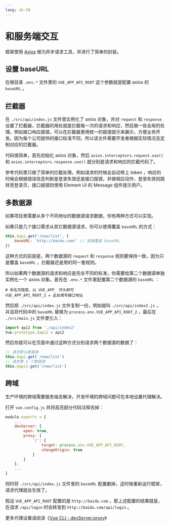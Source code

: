 ```yaml
---
lang: zh-CN
---
```


# 和服务端交互

框架使用 [Axios](https://github.com/axios/axios) 做为异步请求工具，并进行了简单的封装。

## 设置 baseURL

在根目录 `.env.*` 文件里的 `VUE_APP_API_ROOT` 这个参数就是配置 axios 的 `baseURL` 。

## 拦截器

在 `./src/api/index.js` 文件里实例化了 axios 对象，并对 `request` 和 `response` 设置了拦截器，拦截器的用处就是拦截每一次的请求和响应，然后做一些全局的处理。例如接口响应报错，可以在拦截器里用统一的报错提示来展示，方便业务开发。因为每个公司提供的接口标准不同，所以该文件需要开发者根据实际情况去定制对应的拦截器。

代码很简单，首先初始化 axios 对象，然后 `axios.interceptors.request.use()` 和 `axios.interceptors.response.use()` 就分别是请求和响应的拦截代码了。

参考代码里只做了简单的拦截处理，例如请求的时候会自动带上 token ，响应的时候会根据错误信息判断是登录失效还是接口报错，并做相应动作，登录失效则跳转至登录页，接口报错则使用 Element UI 的 Message 组件提示用户。

## 多数据源

如果项目里需要从多个不同地址的数据源请求数据，你有两种方式可以实现。

如果只是几个接口需求从其它数据源请求，你可以使用覆盖 `baseURL` 的方式：

```js
this.$api.get('/new/list', {
    baseURL: 'http://baidu.com/' // 直接覆盖 baseURL
})
```

这种方式的前提是，两个数据源的 `request` 和 `response` 规则要保持一致，因为只是覆盖 `baseURL` ，拦截器还是用的同一套规则。

所以如果两个数据源的请求和响应是完全不同的标准，你需要给第二个数据源单独实例化一个 axios 对象。首先在 `.env.*` 文件里配置第二个数据源的 `baseURL` ：

```
# 命名可随意，以 VUE_APP_ 开头即可
VUE_APP_API_ROOT_2 = 此处填写接口地址
```

然后把 `./src/api/index.js` 文件复制一份，例如就叫 `./src/api/index2.js` ，并且将代码中的 `baseURL` 替换为 `process.env.VUE_APP_API_ROOT_2` ，最后在 `./src/main.js` 文件里引入：

```js
import api2 from './api/index2'
Vue.prototype.$api2 = api2
```

然后你就可以在页面中通过这种方式分别请求两个数据源的数据了：

```js
// 请求默认数据源
this.$api.get('/new/list')
// 请求第 2 个数据源
this.$api2.get('/new/list')
```

## 跨域

生产环境的跨域需要服务端去解决，开发环境的跨域问题可在本地设置代理解决。

打开 `vue.config.js` 并将高亮部分代码注释去掉：

```js {5-10}
module.exports = {
    ...
    devServer: {
        open: true,
        proxy: {
            '/': {
                target: process.env.VUE_APP_API_ROOT,
                changeOrigin: true
            }
        }
    },
    ...
}
```

同时将 `./src/api/index.js` 文件里的 `baseURL` 配置删掉，这时候重新运行框架，请求代理就会生效了。

假设 `VUE_APP_API_ROOT` 配置的是 `http://baidu.com` ，那上述配置的结果就是，在请求 `/api/login` 时会转发到 `http://baidu.com/api/login` 。

更多代理设置请阅读《[Vue CLI - devServer.proxy](https://cli.vuejs.org/zh/config/#devserver-proxy)》